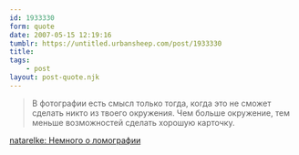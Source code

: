 ```yaml
---
id: 1933330
form: quote
date: 2007-05-15 12:19:16
tumblr: https://untitled.urbansheep.com/post/1933330
title: 
tags:
    - post
layout: post-quote.njk
---
```


<blockquote>
В фотографии есть смысл только тогда, когда это не сможет сделать никто из твоего окружения. Чем больше окружение, тем меньше возможностей сделать хорошую карточку.
</blockquote>

<a href="http://natarelke.livejournal.com/9133.html">natarelke: Немного о ломографии</a>
